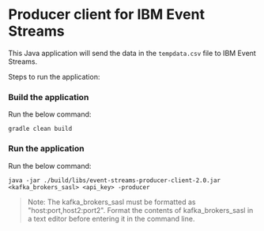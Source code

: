 # Producer client for IBM Event Streams

This Java application will send the data in the `tempdata.csv` file to IBM Event Streams.

Steps to run the application:
### Build the application

Run the below command:
```
gradle clean build
```

### Run the application

Run the below command:
```
java -jar ./build/libs/event-streams-producer-client-2.0.jar <kafka_brokers_sasl> <api_key> -producer
```

>Note: The kafka_brokers_sasl must be formatted as "host:port,host2:port2".
Format the contents of kafka_brokers_sasl in a text editor before entering it in the command line.
